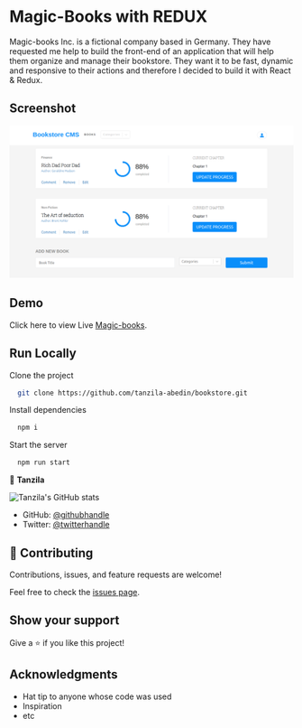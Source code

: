 # Magic-Books with REDUX

Magic-books Inc. is a fictional company based in Germany. They have requested  me help to build the front-end of an application that will help them organize and manage their bookstore. They want it to be fast, dynamic and responsive to their actions and therefore I decided to build it with React & Redux.

## Screenshot

![screenshot](./src/bookstore.png)
  
## Demo
Click here to view Live [Magic-books](https://tanzila-magic-books.herokuapp.com/).
## Run Locally

Clone the project

```bash
  git clone https://github.com/tanzila-abedin/bookstore.git
```

Install dependencies

```bash
  npm i
```

Start the server

```bash
  npm run start
```

👤 **Tanzila**

![Tanzila's GitHub stats](https://github-readme-stats.vercel.app/api?username=tanzila-abedin&count_private=true&theme=dark&show_icons=true)

- GitHub: [@githubhandle](https://github.com/tanzila-abedin)
- Twitter: [@twitterhandle](https://twitter.com/TanzilaAbedin)
## 🤝 Contributing
Contributions, issues, and feature requests are welcome!

Feel free to check the [issues page](../../issues/).

## Show your support
Give a ⭐️ if you like this project!

## Acknowledgments
- Hat tip to anyone whose code was used
- Inspiration
- etc


